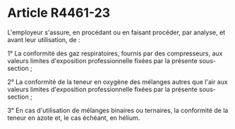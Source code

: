 # Article R4461-23

L'employeur s'assure, en procédant ou en faisant procéder, par analyse, et avant leur utilisation, de : 
  
   
1° La conformité des gaz respiratoires, fournis par des compresseurs, aux valeurs limites d'exposition professionnelle fixées par la présente sous-section ; 
  
   
2° La conformité de la teneur en oxygène des mélanges autres que l'air aux valeurs limites d'exposition professionnelle fixées par la présente sous-section ; 
  
   
3° En cas d'utilisation de mélanges binaires ou ternaires, la conformité de la teneur en azote et, le cas échéant, en hélium.